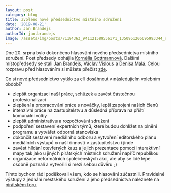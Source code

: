 ```yaml
---
layout: post
category: blog
title: Zvoleno nové předsednictvo místního sdružení
date: '2019-08-21'
author: Jan Brandejs
authorId: jan.brandejs
image: /assets/img/posts/71184363_941121589556171_1350951206695993344_n.jpg
---
```

Dne 20. srpna bylo dokončeno hlasování nového předsednictva místního sdružení. Post předsedy obhájila [Kornélia Gottmannová](https://praha9.pirati.cz/clenove/kornelia-gottmanova/). Dalšími místopředsedy se stali [Jan Brandejs](https://praha9.pirati.cz/clenove/jan-brandejs/), [Václav Vislous](https://praha9.pirati.cz/clenove/vaclav-vislous/) a [Denisa Malá](https://praha9.pirati.cz/clenove/denisa-mala/). Celou rozpravu před hlasováním si můžete přečíst [zde](https://forum.pirati.cz/viewtopic.php?f=1012&t=48002).

Co si nové předsednictvo vytklo za cíl dosáhnout v následujícím volebním období?

* zlepšit organizaci naší práce, schůzek a zavést částečnou profesionalizaci
* zlepšení a propracování práce s nováčky, lepší zapojení našich členů
* intenzivní práce na zastupitelstvu a důsledná příprava na příští komunální volby
* zlepšit administrativu a rozpočtování sdružení
* podpoření sestavení expertních týmů, které budou dohlížet na plnění programu a vytvářet odborná stanoviska
* dokončit sestavení mediálního odboru a vytvoření editorského plánu mediálních výstupů o naší činnosti v zastupitelstvu i jinde
* zavést hlídání otevřených kauz a jejich prezentace pomocí interaktivní mapy tak jako u jiných pirátských místních sdružení napříč republikou
* organizace neformálních společenských akcí, ale aby se lidé lépe osobně poznali a vytvořili si mezi sebou důvěru ;)

Tímto bychom rádi poděkovali všem, kdo se hlasování zúčastnili. Pravidelné výstupy z jednání městského sdružení a jeho předsednictva naleznete na [pirátském foru](https://forum.pirati.cz/viewforum.php?f=1010).
